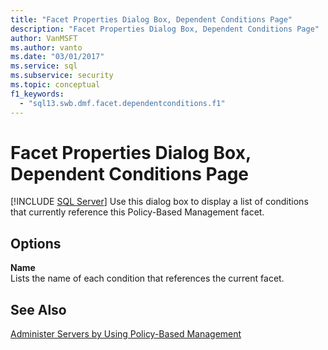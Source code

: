 ```yaml
---
title: "Facet Properties Dialog Box, Dependent Conditions Page"
description: "Facet Properties Dialog Box, Dependent Conditions Page"
author: VanMSFT
ms.author: vanto
ms.date: "03/01/2017"
ms.service: sql
ms.subservice: security
ms.topic: conceptual
f1_keywords:
  - "sql13.swb.dmf.facet.dependentconditions.f1"
---
```

# Facet Properties Dialog Box, Dependent Conditions Page
 [!INCLUDE [SQL Server](../../includes/applies-to-version/sqlserver.md)]
  Use this dialog box to display a list of conditions that currently reference this Policy-Based Management facet.  
  
## Options  
 **Name**  
 Lists the name of each condition that references the current facet.  
  
## See Also  
 [Administer Servers by Using Policy-Based Management](../../relational-databases/policy-based-management/administer-servers-by-using-policy-based-management.md)  
  
  
